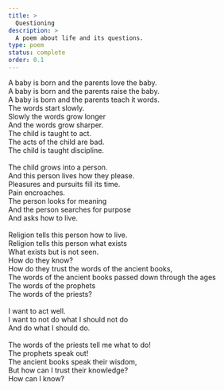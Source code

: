 ```yaml
---
title: >
  Questioning
description: >
  A poem about life and its questions.
type: poem
status: complete
order: 0.1
---
```


A baby is born and the parents love the baby.<br>
A baby is born and the parents raise the baby.<br>
A baby is born and the parents teach it words.<br>
The words start slowly.<br>
Slowly the words grow longer<br>
And the words grow sharper.<br>
The child is taught to act.<br>
The acts of the child are bad.<br>
The child is taught discipline.<br>
<br>
The child grows into a person.<br>
And this person lives how they please.<br>
Pleasures and pursuits fill its time.<br>
Pain encroaches.<br>
The person looks for meaning<br>
And the person searches for purpose<br>
And asks how to live.<br>
<br>
Religion tells this person how to live.<br>
Religion tells this person what exists<br>
What exists but is not seen.<br>
How do they know?<br>
How do they trust the words of the ancient books,<br>
The words of the ancient books passed down through the ages<br>
The words of the prophets<br>
The words of the priests?<br>
<br>
I want to act well.<br>
I want to not do what I should not do<br>
And do what I should do.<br>
<br>
The words of the priests tell me what to do!<br>
The prophets speak out!<br>
The ancient books speak their wisdom,<br>
But how can I trust their knowledge?<br>
How can I know?<br>
